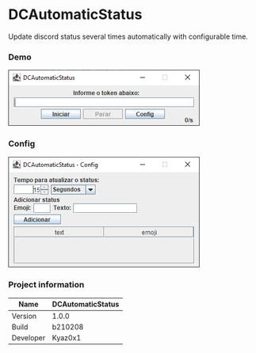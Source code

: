 # DCAutomaticStatus
Update discord status several times automatically with configurable time.

### Demo
<img src="img/DCAutomaticStatus - Home.png" />

### Config
<img src="img/DCAutomaticStatus - Config.png" />


### Project information
|Name| DCAutomaticStatus |
|----|--|
|Version|1.0.0|
|Build|b210208|
|Developer|Kyaz0x1|
